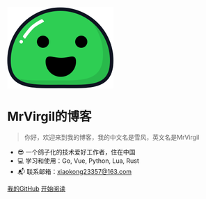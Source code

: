 ![logo](icon.svg)

# MrVirgil的博客

> 你好，欢迎来到我的博客，我的中文名是雪风，英文名是MrVirgil

- 😎 一个鸽子化的技术爱好工作者，住在中国
- 💻 学习和使用：Go, Vue, Python, Lua, Rust
- 📬 联系邮箱：xiaokong23357@163.com

[我的GitHub](https://github.com/Virgil692/)
[开始阅读](README.md)
